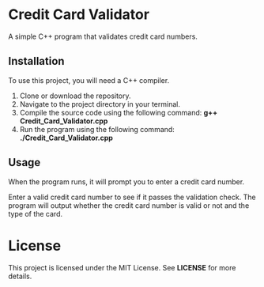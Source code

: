 
# Credit Card Validator
A simple C++ program that validates credit card numbers.

## Installation
To use this project, you will need a C++ compiler.

1. Clone or download the repository.
2. Navigate to the project directory in your terminal.
3. Compile the source code using the following command: **g++ Credit_Card_Validator.cpp** 
4. Run the program using the following command: **./Credit_Card_Validator.cpp**

## Usage
When the program runs, it will prompt you to enter a credit card number.

Enter a valid credit card number to see if it passes the validation check. The program will output whether the credit card number is valid or not and the type of the card.

# License
This project is licensed under the MIT License. See **LICENSE** for more details.
